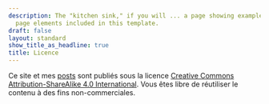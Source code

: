 ```yaml
---
description: The "kitchen sink," if you will ... a page showing examples of type and
  page elements included in this template.
draft: false
layout: standard
show_title_as_headline: true
title: Licence
---
```


Ce site et mes [posts](/blog/) sont publiés sous la licence [Creative Commons Attribution-ShareAlike 4.0 International](http://creativecommons.org/licenses/by-sa/4.0/).
Vous êtes libre de réutiliser le contenu à des fins non-commerciales.

<center>
<i class="fab fa-creative-commons fa-2x"></i><i class="fab fa-creative-commons-by fa-2x"></i><i class="fab fa-creative-commons-sa fa-2x"></i>
</center>